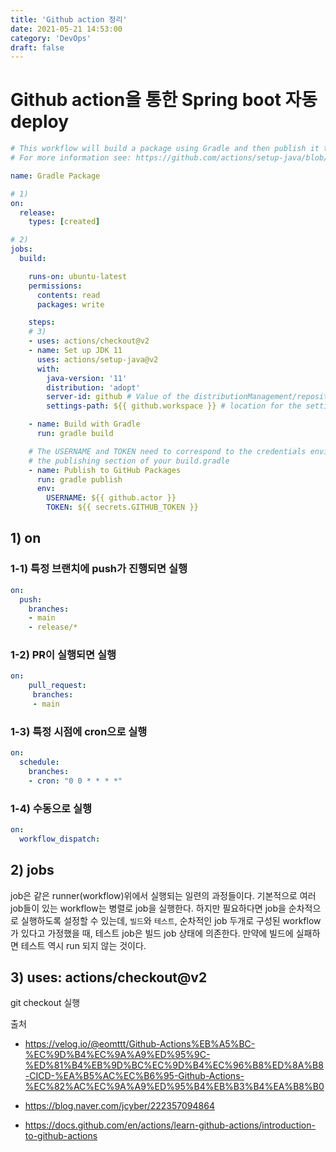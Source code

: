 ```yaml
---
title: 'Github action 정리'
date: 2021-05-21 14:53:00
category: 'DevOps'
draft: false
---  
```


# Github action을 통한 Spring boot 자동 deploy

```yml
# This workflow will build a package using Gradle and then publish it to GitHub packages when a release is created
# For more information see: https://github.com/actions/setup-java/blob/main/docs/advanced-usage.md#Publishing-using-gradle

name: Gradle Package

# 1)
on:
  release:
    types: [created]

# 2)
jobs:
  build:

    runs-on: ubuntu-latest
    permissions:
      contents: read
      packages: write

    steps:
    # 3)
    - uses: actions/checkout@v2
    - name: Set up JDK 11
      uses: actions/setup-java@v2
      with:
        java-version: '11'
        distribution: 'adopt'
        server-id: github # Value of the distributionManagement/repository/id field of the pom.xml
        settings-path: ${{ github.workspace }} # location for the settings.xml file

    - name: Build with Gradle
      run: gradle build

    # The USERNAME and TOKEN need to correspond to the credentials environment variables used in
    # the publishing section of your build.gradle
    - name: Publish to GitHub Packages
      run: gradle publish
      env:
        USERNAME: ${{ github.actor }}
        TOKEN: ${{ secrets.GITHUB_TOKEN }}
```

## 1) on
### 1-1) 특정 브랜치에 push가 진행되면 실행

``` yml
on:
  push:
    branches:
    - main
    - release/*
```

### 1-2) PR이 실행되면 실행

``` yml
on:
    pull_request:
     branches:
     - main
```

### 1-3) 특정 시점에 cron으로 실행
``` yml
on:
  schedule:
    branches:
    - cron: "0 0 * * * *"
```

### 1-4) 수동으로 실행
``` yml
on:
  workflow_dispatch:
```

## 2) jobs
job은 같은 runner(workflow)위에서 실행되는 일련의 과정들이다. 기본적으로 여러 job들이 있는 workflow는 병렬로 job을 실행한다. 하지만 필요하다면 job을 순차적으로 실행하도록 설정할 수 있는데, `빌드`와 `테스트`, 순차적인 job 두개로 구성된 workflow가 있다고 가정했을 때, 테스트 job은 빌드 job 상태에 의존한다. 만약에 빌드에 실패하면 테스트 역시 run 되지 않는 것이다. 


## 3) uses: actions/checkout@v2
git checkout 실행



출처
- https://velog.io/@eomttt/Github-Actions%EB%A5%BC-%EC%9D%B4%EC%9A%A9%ED%95%9C-%ED%81%B4%EB%9D%BC%EC%9D%B4%EC%96%B8%ED%8A%B8-CICD-%EA%B5%AC%EC%B6%95-Github-Actions-%EC%82%AC%EC%9A%A9%ED%95%B4%EB%B3%B4%EA%B8%B0

- https://blog.naver.com/jcyber/222357094864

- https://docs.github.com/en/actions/learn-github-actions/introduction-to-github-actions